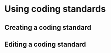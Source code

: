 # Using coding standards

<!--TODO

Concept:

-   Intro (also use as meta description)
-   Overview and value of the feature
-   How coding standards work, warning about repositories stopping to follow the coding standard

-->

## Creating a coding standard

<!--TODO

Task: Creating a coding standard (include applying to repositories)

-->

## Editing a coding standard

<!--TODO

Editing a coding standard (includ applying to other repositories)

-->
